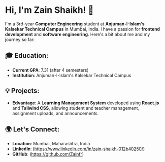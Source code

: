 # Hi, I'm Zain Shaikh! 👋

I'm a 3rd-year **Computer Engineering** student at **Anjuman-I-Islam's Kalsekar Technical Campus** in Mumbai, India. I have a passion for **frontend development** and **software engineering**. Here's a bit about me and my journey so far:

## 🎓 Education:
- **Current GPA**: 7.31 (after 4 semesters)
- **Institution**: Anjuman-I-Islam's Kalsekar Technical Campus

## 💡 Projects:
- **Edvantage**: A **Learning Management System** developed using **React.js** and **Tailwind CSS**, allowing student and teacher management, assignment uploads, and announcements.


## 🌍 Let's Connect:
- **Location**: Mumbai, Maharashtra, India
- **LinkedIn**: (https://www.linkedin.com/in/zain-shaikh-012b40250/)
- **GitHub**: (https://github.com/Zainfr)
